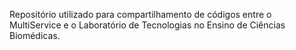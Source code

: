 Repositório utilizado para compartilhamento de códigos entre o MultiService e o Laboratório de Tecnologias no Ensino de Ciências Biomédicas.
